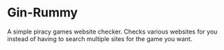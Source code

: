 # Gin-Rummy
A simple piracy games website checker. Checks various websites for you instead of having to search multiple sites for the game you want. 

